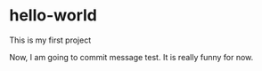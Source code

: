 # hello-world
This is my first project

Now, I am going to commit message test. It is really funny for now.
